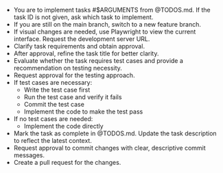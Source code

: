 - You are to implement tasks #$ARGUMENTS from @TODOS.md. If the task ID is not given, ask which task to implement.
- If you are still on the main branch, switch to a new feature branch.
- If visual changes are needed, use Playwright to view the current interface. Request the development server URL.
- Clarify task requirements and obtain approval.
- After approval, refine the task title for better clarity.
- Evaluate whether the task requires test cases and provide a recommendation on testing necessity.
- Request approval for the testing approach.
- If test cases are necessary:
  - Write the test case first
  - Run the test case and verify it fails
  - Commit the test case
  - Implement the code to make the test pass
- If no test cases are needed:
  - Implement the code directly
- Mark the task as complete in @TODOS.md. Update the task description to reflect the latest context.
- Request approval to commit changes with clear, descriptive commit messages.
- Create a pull request for the changes.
